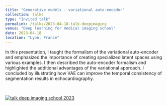 ```yaml
---
title: "Generative models - variational auto-encoder"
collection: talks
type: "Invited talk"
permalink: /talks/2023-04-18-talk-deepimaging
venue: "Deep learning for medical imaging school"
date: 2023-04-18
location: "Lyon, France"
---
```


In this presentation, I taught the formalism of the variational auto-encoder and emphasized the importance of creating specialized latent spaces using various examples. I then described the auto-encoder formalism and highlighted the additional advantages of the variational approach. I concluded by illustrating how VAE can improve the temporal consistency of segmentation results in echocardiography.

<br>

[![talk deep imaging school 2023](https://olivier-bernard-creatis.github.io//images//talk_deepimaging_2023.png)](https://olivier-bernard-creatis.github.io//files//deepimaging_bernard_2023.pdf)



